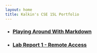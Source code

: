 ```yaml
---
layout: home
title: Kalkin's CSE 15L Portfolio
---
```

- ### [Playing Around With Markdown](demo.md)
- ### [Lab Report 1 - Remote Access](lab-report-1-week-0.html)